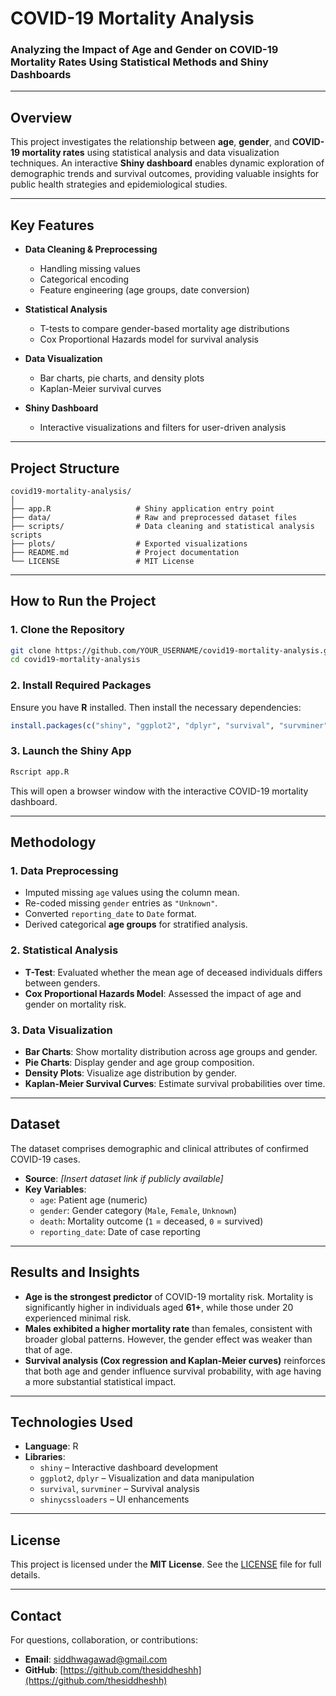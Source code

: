 # COVID-19 Mortality Analysis

### Analyzing the Impact of Age and Gender on COVID-19 Mortality Rates Using Statistical Methods and Shiny Dashboards

---

## Overview

This project investigates the relationship between **age**, **gender**, and **COVID-19 mortality rates** using statistical analysis and data visualization techniques. An interactive **Shiny dashboard** enables dynamic exploration of demographic trends and survival outcomes, providing valuable insights for public health strategies and epidemiological studies.

---

## Key Features

- **Data Cleaning & Preprocessing**
  - Handling missing values
  - Categorical encoding
  - Feature engineering (age groups, date conversion)

- **Statistical Analysis**
  - T-tests to compare gender-based mortality age distributions
  - Cox Proportional Hazards model for survival analysis

- **Data Visualization**
  - Bar charts, pie charts, and density plots
  - Kaplan-Meier survival curves

- **Shiny Dashboard**
  - Interactive visualizations and filters for user-driven analysis

---

## Project Structure

```
covid19-mortality-analysis/
│
├── app.R                   # Shiny application entry point
├── data/                   # Raw and preprocessed dataset files
├── scripts/                # Data cleaning and statistical analysis scripts
├── plots/                  # Exported visualizations
├── README.md               # Project documentation
└── LICENSE                 # MIT License
```

---

## How to Run the Project

### 1. Clone the Repository

```bash
git clone https://github.com/YOUR_USERNAME/covid19-mortality-analysis.git
cd covid19-mortality-analysis
```

### 2. Install Required Packages

Ensure you have **R** installed. Then install the necessary dependencies:

```r
install.packages(c("shiny", "ggplot2", "dplyr", "survival", "survminer", "shinycssloaders"))
```

### 3. Launch the Shiny App

```r
Rscript app.R
```

This will open a browser window with the interactive COVID-19 mortality dashboard.

---

## Methodology

### 1. Data Preprocessing

- Imputed missing `age` values using the column mean.
- Re-coded missing `gender` entries as `"Unknown"`.
- Converted `reporting_date` to `Date` format.
- Derived categorical **age groups** for stratified analysis.

### 2. Statistical Analysis

- **T-Test**: Evaluated whether the mean age of deceased individuals differs between genders.
- **Cox Proportional Hazards Model**: Assessed the impact of age and gender on mortality risk.

### 3. Data Visualization

- **Bar Charts**: Show mortality distribution across age groups and gender.
- **Pie Charts**: Display gender and age group composition.
- **Density Plots**: Visualize age distribution by gender.
- **Kaplan-Meier Survival Curves**: Estimate survival probabilities over time.

---

## Dataset

The dataset comprises demographic and clinical attributes of confirmed COVID-19 cases.

- **Source**: *[Insert dataset link if publicly available]*
- **Key Variables**:
  - `age`: Patient age (numeric)
  - `gender`: Gender category (`Male`, `Female`, `Unknown`)
  - `death`: Mortality outcome (`1` = deceased, `0` = survived)
  - `reporting_date`: Date of case reporting

---

## Results and Insights

- **Age is the strongest predictor** of COVID-19 mortality risk. Mortality is significantly higher in individuals aged **61+**, while those under 20 experienced minimal risk.
- **Males exhibited a higher mortality rate** than females, consistent with broader global patterns. However, the gender effect was weaker than that of age.
- **Survival analysis (Cox regression and Kaplan-Meier curves)** reinforces that both age and gender influence survival probability, with age having a more substantial statistical impact.

---

## Technologies Used

- **Language**: R
- **Libraries**:
  - `shiny` – Interactive dashboard development
  - `ggplot2`, `dplyr` – Visualization and data manipulation
  - `survival`, `survminer` – Survival analysis
  - `shinycssloaders` – UI enhancements

---

## License

This project is licensed under the **MIT License**. See the [LICENSE](LICENSE) file for full details.

---

## Contact

For questions, collaboration, or contributions:

- **Email**: siddhwagawad@gmail.com
- **GitHub**: [https://github.com/thesiddheshh](https://github.com/thesiddheshh)

